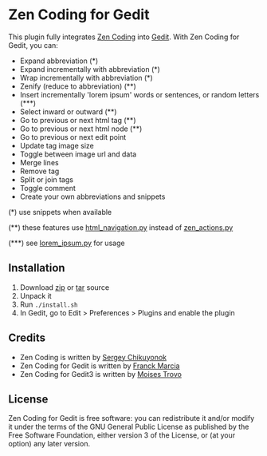 Zen Coding for Gedit
====================

This plugin fully integrates [Zen Coding](http://code.google.com/p/zen-coding/) into [Gedit](http://projects.gnome.org/gedit/). With Zen Coding for Gedit, you can:

- Expand abbreviation (*)
- Expand incrementally with abbreviation (*)
- Wrap incrementally with abbreviation (*)
- Zenify (reduce to abbreviation) (**)
- Insert incrementally 'lorem ipsum' words or sentences, or random letters (***)
- Select inward or outward (**)
- Go to previous or next html tag (**)
- Go to previous or next html node (**)
- Go to previous or next edit point
- Update tag image size
- Toggle between image url and data
- Merge lines
- Remove tag
- Split or join tags
- Toggle comment
- Create your own abbreviations and snippets

(*) use snippets when available

(**) these features use [html_navigation.py](http://github.com/fmarcia/zen-coding-gedit/blob/master/zencoding/html_navigation.py) instead of [zen_actions.py](http://github.com/fmarcia/zen-coding-gedit/blob/master/zencoding/zen_actions.py)

(***) see [lorem_ipsum.py](http://github.com/fmarcia/zen-coding-gedit/blob/master/zencoding/lorem_ipsum.py) for usage

Installation
------------

1. Download [zip](http://github.com/mtrovo/zen-coding-gedit3/zipball/master) or [tar](http://github.com/mtrovo/zen-coding-gedit3/tarball/master) source
2. Unpack it
3. Run `./install.sh`
4. In Gedit, go to Edit > Preferences > Plugins and enable the plugin

Credits
-------

- Zen Coding is written by [Sergey Chikuyonok](http://chikuyonok.ru/)
- Zen Coding for Gedit is written by [Franck Marcia](http://github.com/fmarcia)
- Zen Coding for Gedit3 is written by [Moises Trovo](http://github.com/mtrovo)

License
-------

Zen Coding for Gedit is free software: you can redistribute it and/or modify it under the terms of the GNU General Public License as published by the Free Software Foundation, either version 3 of the License, or (at your option) any later version.

